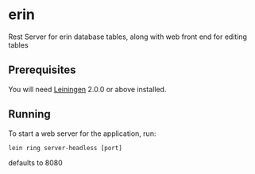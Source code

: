# erin

Rest Server for erin database tables, along with web front end for editing tables


## Prerequisites

You will need [Leiningen][] 2.0.0 or above installed.

[leiningen]: https://github.com/technomancy/leiningen

## Running

To start a web server for the application, run:

    lein ring server-headless [port]

defaults to 8080

